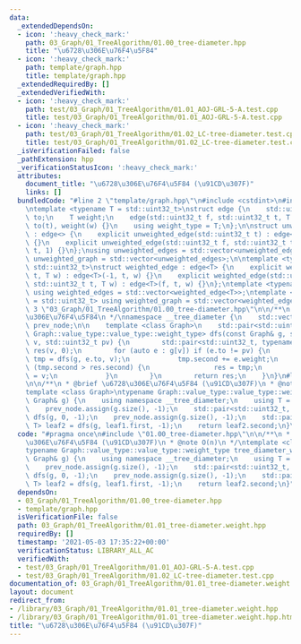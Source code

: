 ```yaml
---
data:
  _extendedDependsOn:
  - icon: ':heavy_check_mark:'
    path: 03_Graph/01_TreeAlgorithm/01.00_tree-diameter.hpp
    title: "\u6728\u306E\u76F4\u5F84"
  - icon: ':heavy_check_mark:'
    path: template/graph.hpp
    title: template/graph.hpp
  _extendedRequiredBy: []
  _extendedVerifiedWith:
  - icon: ':heavy_check_mark:'
    path: test/03_Graph/01_TreeAlgorithm/01.01_AOJ-GRL-5-A.test.cpp
    title: test/03_Graph/01_TreeAlgorithm/01.01_AOJ-GRL-5-A.test.cpp
  - icon: ':heavy_check_mark:'
    path: test/03_Graph/01_TreeAlgorithm/01.02_LC-tree-diameter.test.cpp
    title: test/03_Graph/01_TreeAlgorithm/01.02_LC-tree-diameter.test.cpp
  _isVerificationFailed: false
  _pathExtension: hpp
  _verificationStatusIcon: ':heavy_check_mark:'
  attributes:
    document_title: "\u6728\u306E\u76F4\u5F84 (\u91CD\u307F)"
    links: []
  bundledCode: "#line 2 \"template/graph.hpp\"\n#include <cstdint>\n#include <vector>\n\
    \ntemplate <typename T = std::uint32_t>\nstruct edge {\n    std::uint32_t from,\
    \ to;\n    T weight;\n    edge(std::uint32_t f, std::uint32_t t, T w) : from(f),\
    \ to(t), weight(w) {}\n    using weight_type = T;\n};\n\nstruct unweighted_edge\
    \ : edge<> {\n    explicit unweighted_edge(std::uint32_t t) : edge<>(-1, t, 1)\
    \ {}\n    explicit unweighted_edge(std::uint32_t f, std::uint32_t t) : edge<>(f,\
    \ t, 1) {}\n};\nusing unweighted_edges = std::vector<unweighted_edge>;\nusing\
    \ unweighted_graph = std::vector<unweighted_edges>;\n\ntemplate <typename T =\
    \ std::uint32_t>\nstruct weighted_edge : edge<T> {\n    explicit weighted_edge(std::uint32_t\
    \ t, T w) : edge<T>(-1, t, w) {}\n    explicit weighted_edge(std::uint32_t f,\
    \ std::uint32_t t, T w) : edge<T>(f, t, w) {}\n};\ntemplate <typename T = std::uint32_t>\
    \ using weighted_edges = std::vector<weighted_edge<T>>;\ntemplate <typename T\
    \ = std::uint32_t> using weighted_graph = std::vector<weighted_edges<T>>;\n#line\
    \ 3 \"03_Graph/01_TreeAlgorithm/01.00_tree-diameter.hpp\"\n\n/**\n * @brief \u6728\
    \u306E\u76F4\u5F84\n */\nnamespace __tree_diameter {\n    std::vector<std::uint32_t>\
    \ prev_node;\n\n    template <class Graph>\n    std::pair<std::uint32_t, typename\
    \ Graph::value_type::value_type::weight_type> dfs(const Graph& g, std::uint32_t\
    \ v, std::uint32_t pv) {\n        std::pair<std::uint32_t, typename Graph::value_type::value_type::weight_type>\
    \ res(v, 0);\n        for (auto e : g[v]) if (e.to != pv) {\n            auto\
    \ tmp = dfs(g, e.to, v);\n            tmp.second += e.weight;\n            if\
    \ (tmp.second > res.second) {\n                res = tmp;\n                prev_node[e.to]\
    \ = v;\n            }\n        }\n        return res;\n    }\n}\n#line 3 \"03_Graph/01_TreeAlgorithm/01.01_tree-diameter.weight.hpp\"\
    \n\n/**\n * @brief \u6728\u306E\u76F4\u5F84 (\u91CD\u307F)\n * @note O(n)\n */\n\
    template <class Graph>\ntypename Graph::value_type::value_type::weight_type tree_diameter_weight(const\
    \ Graph& g) {\n    using namespace __tree_diameter;\n    using T = typename Graph::value_type::value_type::weight_type;\n\
    \    prev_node.assign(g.size(), -1);\n    std::pair<std::uint32_t, T> leaf1 =\
    \ dfs(g, 0, -1);\n    prev_node.assign(g.size(), -1);\n    std::pair<std::uint32_t,\
    \ T> leaf2 = dfs(g, leaf1.first, -1);\n    return leaf2.second;\n}\n"
  code: "#pragma once\n#include \"01.00_tree-diameter.hpp\"\n\n/**\n * @brief \u6728\
    \u306E\u76F4\u5F84 (\u91CD\u307F)\n * @note O(n)\n */\ntemplate <class Graph>\n\
    typename Graph::value_type::value_type::weight_type tree_diameter_weight(const\
    \ Graph& g) {\n    using namespace __tree_diameter;\n    using T = typename Graph::value_type::value_type::weight_type;\n\
    \    prev_node.assign(g.size(), -1);\n    std::pair<std::uint32_t, T> leaf1 =\
    \ dfs(g, 0, -1);\n    prev_node.assign(g.size(), -1);\n    std::pair<std::uint32_t,\
    \ T> leaf2 = dfs(g, leaf1.first, -1);\n    return leaf2.second;\n}"
  dependsOn:
  - 03_Graph/01_TreeAlgorithm/01.00_tree-diameter.hpp
  - template/graph.hpp
  isVerificationFile: false
  path: 03_Graph/01_TreeAlgorithm/01.01_tree-diameter.weight.hpp
  requiredBy: []
  timestamp: '2021-05-03 17:35:22+00:00'
  verificationStatus: LIBRARY_ALL_AC
  verifiedWith:
  - test/03_Graph/01_TreeAlgorithm/01.01_AOJ-GRL-5-A.test.cpp
  - test/03_Graph/01_TreeAlgorithm/01.02_LC-tree-diameter.test.cpp
documentation_of: 03_Graph/01_TreeAlgorithm/01.01_tree-diameter.weight.hpp
layout: document
redirect_from:
- /library/03_Graph/01_TreeAlgorithm/01.01_tree-diameter.weight.hpp
- /library/03_Graph/01_TreeAlgorithm/01.01_tree-diameter.weight.hpp.html
title: "\u6728\u306E\u76F4\u5F84 (\u91CD\u307F)"
---
```

